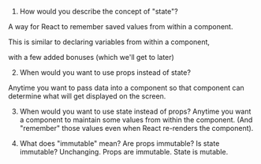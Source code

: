 1. How would you describe the concept of "state"?

A way for React to remember saved values from within a component.

This is similar to declaring variables from within a component,

with a few added bonuses (which we'll get to later)

2. When would you want to use props instead of state?

Anytime you want to pass data into a component so that component can determine what will get displayed on the screen.

3. When would you want to use state instead of props?
Anytime you want a component to maintain some values from within the component. (And "remember" those values even when React re-renders the component).

4. What does "immutable" mean? Are props immutable? Is state immutable?
Unchanging. Props are immutable. State is mutable.